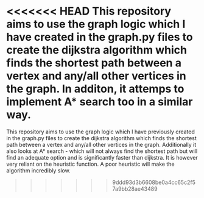 <<<<<<< HEAD
This repository aims to use the graph logic which I have created in the graph.py files to create the dijkstra algorithm which finds the shortest path between a vertex and any/all other vertices in the graph. In additon, it attemps to implement A* search too in a similar way.
=======
This repository aims to use the graph logic which I have previously created in the graph.py files to create the dijkstra algorithm which finds the shortest path between a vertex and any/all other vertices in the graph. Additionally it also looks at A* search - which will not always find the shortest path but will find an adequate option and is significantly faster than dijkstra. It is however very reliant on the heuristic function. A poor heuristic will make the algorithm incredibly slow.
>>>>>>> 9ddd93d3b6608be0a4cc65c2f57a9bb28ae43489
